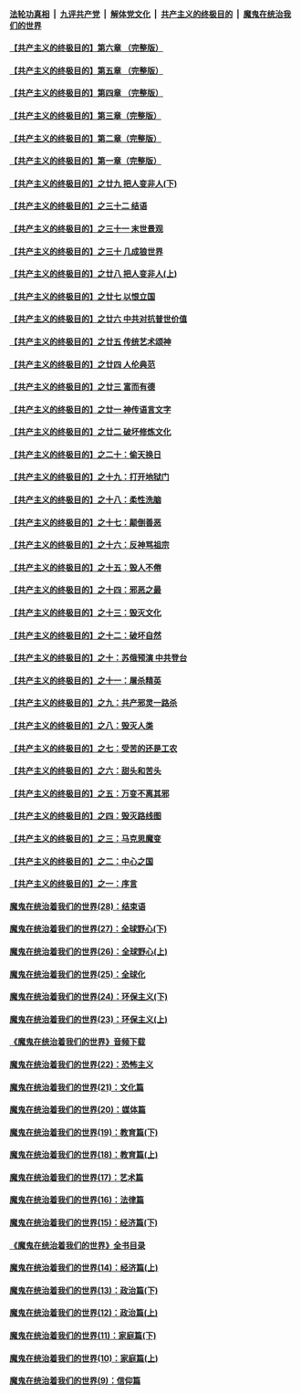 ####  [法轮功真相](../../../../basic/blob/master/README.md?t=03012227) &nbsp;|&nbsp; [九评共产党](../../../../9ping.md/blob/master/README.md?t=03012227) &nbsp;|&nbsp; [解体党文化](../../../../jtdwh.md/blob/master/README.md?t=03012227)  &nbsp;|&nbsp; [共产主义的终极目的](../../../../gczydzjmd.md/blob/master/README.md?t=03012227) &nbsp;|&nbsp; [魔鬼在统治我们的世界](../../../../mgztzwmdsj.md/blob/master/README.md?t=03012227) 

#### [【共产主义的终极目的】第六章 （完整版）](../pages/nsc422/n11428913.md?t=03012227) 

#### [【共产主义的终极目的】第五章 （完整版）](../pages/nsc422/n11428912.md?t=03012227) 

#### [【共产主义的终极目的】第四章 （完整版）](../pages/nsc422/n11428907.md?t=03012227) 

#### [【共产主义的终极目的】第三章（完整版）](../pages/nsc422/n11428848.md?t=03012227) 

#### [【共产主义的终极目的】第二章（完整版）](../pages/nsc422/n11428831.md?t=03012227) 

#### [【共产主义的终极目的】第一章（完整版）](../pages/nsc422/n11417651.md?t=03012227) 

#### [【共产主义的终极目的】之廿九 把人变非人(下)](../pages/nsc422/n11344140.md?t=03012227) 

#### [【共产主义的终极目的】之三十二 结语](../pages/nsc422/n11360535.md?t=03012227) 

#### [【共产主义的终极目的】之三十一 末世景观](../pages/nsc422/n11351129.md?t=03012227) 

#### [【共产主义的终极目的】之三十 几成狼世界](../pages/nsc422/n11348280.md?t=03012227) 

#### [【共产主义的终极目的】之廿八 把人变非人(上)](../pages/nsc422/n11340492.md?t=03012227) 

#### [【共产主义的终极目的】之廿七 以恨立国](../pages/nsc422/n11336944.md?t=03012227) 

#### [【共产主义的终极目的】之廿六 中共对抗普世价值](../pages/nsc422/n11324785.md?t=03012227) 

#### [【共产主义的终极目的】之廿五 传统艺术颂神](../pages/nsc422/n11296396.md?t=03012227) 

#### [【共产主义的终极目的】之廿四 人伦典范](../pages/nsc422/n11296397.md?t=03012227) 

#### [【共产主义的终极目的】之廿三 富而有德](../pages/nsc422/n11283598.md?t=03012227) 

#### [【共产主义的终极目的】之廿一 神传语言文字](../pages/nsc422/n11263265.md?t=03012227) 

#### [【共产主义的终极目的】之廿二 破坏修炼文化](../pages/nsc422/n11245728.md?t=03012227) 

#### [【共产主义的终极目的】之二十：偷天换日](../pages/nsc422/n11238846.md?t=03012227) 

#### [【共产主义的终极目的】之十九：打开地狱门](../pages/nsc422/n11206376.md?t=03012227) 

#### [【共产主义的终极目的】之十八：柔性洗脑](../pages/nsc422/n11199994.md?t=03012227) 

#### [【共产主义的终极目的】之十七：颠倒善恶](../pages/nsc422/n11179782.md?t=03012227) 

#### [【共产主义的终极目的】之十六：反神骂祖宗](../pages/nsc422/n11166798.md?t=03012227) 

#### [【共产主义的终极目的】之十五：毁人不倦](../pages/nsc422/n11166792.md?t=03012227) 

#### [【共产主义的终极目的】之十四：邪恶之最](../pages/nsc422/n11150249.md?t=03012227) 

#### [【共产主义的终极目的】之十三：毁灭文化](../pages/nsc422/n11135227.md?t=03012227) 

#### [【共产主义的终极目的】之十二：破坏自然](../pages/nsc422/n11135214.md?t=03012227) 

#### [【共产主义的终极目的】之十：苏俄预演 中共登台](../pages/nsc422/n11118424.md?t=03012227) 

#### [【共产主义的终极目的】之十一：屠杀精英](../pages/nsc422/n11118442.md?t=03012227) 

#### [【共产主义的终极目的】之九：共产邪灵一路杀](../pages/nsc422/n11114139.md?t=03012227) 

#### [【共产主义的终极目的】之八：毁灭人类](../pages/nsc422/n11108503.md?t=03012227) 

#### [【共产主义的终极目的】之七：受苦的还是工农](../pages/nsc422/n11101809.md?t=03012227) 

#### [【共产主义的终极目的】之六：甜头和苦头](../pages/nsc422/n11096971.md?t=03012227) 

#### [【共产主义的终极目的】之五：万变不离其邪](../pages/nsc422/n11091285.md?t=03012227) 

#### [【共产主义的终极目的】之四：毁灭路线图](../pages/nsc422/n11086284.md?t=03012227) 

#### [【共产主义的终极目的】之三：马克思魔变](../pages/nsc422/n11061941.md?t=03012227) 

#### [【共产主义的终极目的】之二：中心之国](../pages/nsc422/n11047728.md?t=03012227) 

#### [【共产主义的终极目的】之一：序言](../pages/nsc422/n11086077.md?t=03012227) 

#### [魔鬼在统治着我们的世界(28)：结束语](../pages/nsc422/n10936246.md?t=03012227) 

#### [魔鬼在统治着我们的世界(27)：全球野心(下)](../pages/nsc422/n10928319.md?t=03012227) 

#### [魔鬼在统治着我们的世界(26)：全球野心(上)](../pages/nsc422/n10900318.md?t=03012227) 

#### [魔鬼在统治着我们的世界(25)：全球化](../pages/nsc422/n10788205.md?t=03012227) 

#### [魔鬼在统治着我们的世界(24)：环保主义(下)](../pages/nsc422/n10695307.md?t=03012227) 

#### [魔鬼在统治着我们的世界(23)：环保主义(上)](../pages/nsc422/n10688613.md?t=03012227) 

#### [《魔鬼在统治着我们的世界》音频下载](../pages/nsc422/n10635553.md?t=03012227) 

#### [魔鬼在统治着我们的世界(22)：恐怖主义](../pages/nsc422/n10614727.md?t=03012227) 

#### [魔鬼在统治着我们的世界(21)：文化篇](../pages/nsc422/n10597706.md?t=03012227) 

#### [魔鬼在统治着我们的世界(20)：媒体篇](../pages/nsc422/n10586579.md?t=03012227) 

#### [魔鬼在统治着我们的世界(19)：教育篇(下)](../pages/nsc422/n10564808.md?t=03012227) 

#### [魔鬼在统治着我们的世界(18)：教育篇(上)](../pages/nsc422/n10526970.md?t=03012227) 

#### [魔鬼在统治着我们的世界(17)：艺术篇](../pages/nsc422/n10499093.md?t=03012227) 

#### [魔鬼在统治着我们的世界(16)：法律篇](../pages/nsc422/n10485969.md?t=03012227) 

#### [魔鬼在统治着我们的世界(15)：经济篇(下)](../pages/nsc422/n10469975.md?t=03012227) 

#### [《魔鬼在统治着我们的世界》全书目录](../pages/nsc422/n10464261.md?t=03012227) 

#### [魔鬼在统治着我们的世界(14)：经济篇(上)](../pages/nsc422/n10457370.md?t=03012227) 

#### [魔鬼在统治着我们的世界(13)：政治篇(下)](../pages/nsc422/n10448270.md?t=03012227) 

#### [魔鬼在统治着我们的世界(12)：政治篇(上)](../pages/nsc422/n10444576.md?t=03012227) 

#### [魔鬼在统治着我们的世界(11)：家庭篇(下)](../pages/nsc422/n10440961.md?t=03012227) 

#### [魔鬼在统治着我们的世界(10)：家庭篇(上)](../pages/nsc422/n10435448.md?t=03012227) 

#### [魔鬼在统治着我们的世界(9)：信仰篇](../pages/nsc422/n10432159.md?t=03012227) 

